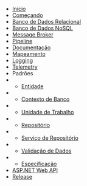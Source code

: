 * [Início](/)
* [Começando](pt-br/getting-started.md)
* [Banco de Dados Relacional](pt-br/database/relational.md)
* [Banco de Dados NoSQL](pt-br/database/nosql.md)
* [Message Broker](pt-br/broker.md)
* [Pipeline](pt-br/pipeline.md)
* [Documentação](pt-br/documentation.md)
* [Mapeamento](pt-br/mapping.md)
* [Logging](pt-br/logging.md)
* [Telemetry](pt-br/telemetry.md)
* Padrões
* * [Entidade](pt-br/database/use-entity.md)
* * [Contexto de Banco](pt-br/database/use-context.md)
* * [Unidade de Trabalho](pt-br/database/use-unitofwork.md)
* * [Repositório](pt-br/database/use-repository.md)
* * [Serviço de Repositório](pt-br/database/use-service.md)
* * [Validação de Dados](pt-br/validation.md)
* * [Especificação](pt-br/specification.md)
* [ASP.NET Web API](pt-br/webapi.md)
* [Release](pt-br/release.md)